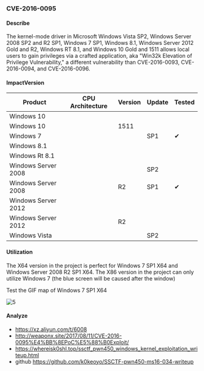 ### CVE-2016-0095

#### Describe

The kernel-mode driver in Microsoft Windows Vista SP2, Windows Server 2008 SP2 and R2 SP1, Windows 7 SP1, Windows 8.1, Windows Server 2012 Gold and R2, Windows RT 8.1, and Windows 10 Gold and 1511 allows local users to gain privileges via a crafted application, aka "Win32k Elevation of Privilege Vulnerability," a different vulnerability than CVE-2016-0093, CVE-2016-0094, and CVE-2016-0096.

#### ImpactVersion

| Product             | CPU Architecture | Version | Update | Tested             |
| ------------------- | ---------------- | ------- | ------ | ------------------ |
| Windows 10          |                  |         |        |                    |
| Windows 10          |                  | 1511    |        |                    |
| Windows 7           |                  |         | SP1    | &#10004; |
| Windows 8.1         |                  |         |        |                    |
| Windows Rt 8.1      |                  |         |        |                    |
| Windows Server 2008 |                  |         | SP2    |                    |
| Windows Server 2008 |                  | R2      | SP1    | &#10004; |
| Windows Server 2012 |                  |         |        |                    |
| Windows Server 2012 |                  | R2      |        |                    |
| Windows Vista       |                  |         | SP2    |                    |

#### Utilization

The X64 version in the project is perfect for Windows 7 SP1 X64 and Windows Server 2008 R2 SP1 X64. The X86 version in the project can only utilize Windows 7 (the blue screen will be caused after the window)

Test the GIF map of Windows 7 SP1 X64

![5](https://raw.github.com/Ascotbe/Image/master/Kernelhub/CVE-2016-0095_win7_x64.gif)

#### Analyze
- https://xz.aliyun.com/t/6008
- http://weaponx.site/2017/08/11/CVE-2016-0095%E4%BB%8EPoC%E5%88%B0Exploit/
- https://whereisk0shl.top/ssctf_pwn450_windows_kernel_exploitation_writeup.html
- github https://github.com/k0keoyo/SSCTF-pwn450-ms16-034-writeup